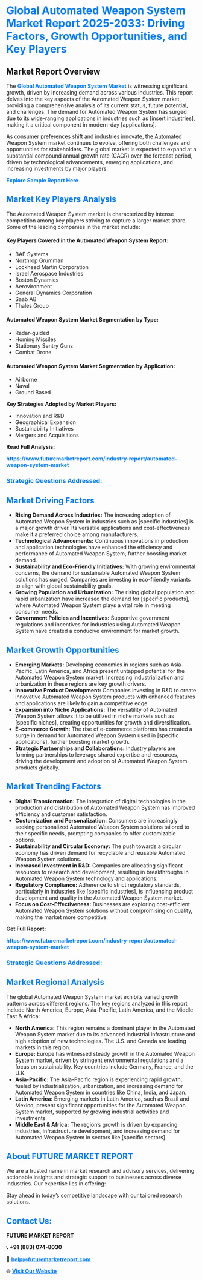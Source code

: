 <h1 style="color: #007BFF;">Global Automated Weapon System Market Report 2025-2033: Driving Factors, Growth Opportunities, and Key Players</h1>

<section id="overview">
<h2>Market Report Overview</h2>
<p>The <a href="https://www.futuremarketreport.com/industry-report/automated-weapon-system-market" style="color: #007BFF; text-decoration: none;"><strong>Global Automated Weapon System Market</strong></a> is witnessing significant growth, driven by increasing demand across various industries. This report delves into the key aspects of the Automated Weapon System market, providing a comprehensive analysis of its current status, future potential, and challenges. The demand for Automated Weapon System has surged due to its wide-ranging applications in industries such as [insert industries], making it a critical component in modern-day [applications].</p>
<p>As consumer preferences shift and industries innovate, the Automated Weapon System market continues to evolve, offering both challenges and opportunities for stakeholders. The global market is expected to expand at a substantial compound annual growth rate (CAGR) over the forecast period, driven by technological advancements, emerging applications, and increasing investments by major players.</p>
</section>

<section id="overview">
<p><a href="https://www.futuremarketreport.com/request-sample/reportId=100469" style="color: #007BFF; text-decoration: none;"><strong>Explore Sample Report Here</strong></a></p>
</section>

<section id="key-players">
<h2 style="color: #007BFF;">Market Key Players Analysis</h2>
<p>The Automated Weapon System market is characterized by intense competition among key players striving to capture a larger market share. Some of the leading companies in the market include:</p>
<h4>Key Players Covered in the Automated Weapon System Report:</h4>
<ul><li>BAE Systems</li><li>Northrop Grumman</li><li>Lockheed Martin Corporation</li><li>Israel Aerospace Industries</li><li>Boston Dynamics</li><li>Aerovironment</li><li>General Dynamics Corporation</li><li>Saab AB</li><li>Thales Group</li></ul>
<h4>Automated Weapon System Market Segmentation by Type:</h4>
<ul><li>Radar-guided</li><li>Homing Missiles</li><li>Stationary Sentry Guns</li><li>Combat Drone</li></ul>

<h4>Automated Weapon System Market Segmentation by Application:</h4>
<ul><li>Airborne</li><li>Naval</li><li>Ground Based</li></ul>
<p><strong>Key Strategies Adopted by Market Players:</strong></p>
<ul>
<li>Innovation and R&D</li>
<li>Geographical Expansion</li>
<li>Sustainability Initiatives</li>
<li>Mergers and Acquisitions</li>
</ul>
</section>

<section>
<p><strong>Read Full Analysis: </strong></p><a href="https://www.futuremarketreport.com/industry-report/automated-weapon-system-market" style="color: #007BFF; text-decoration: none;"><strong>https://www.futuremarketreport.com/industry-report/automated-weapon-system-market</strong></a>
<h3 style="color: #007BFF;">Strategic Questions Addressed:</h3>
</section>

<section id="driving-factors">
<h2 style="color: #007BFF;">Market Driving Factors</h2>
<ul>
<li><strong>Rising Demand Across Industries:</strong> The increasing adoption of Automated Weapon System in industries such as [specific industries] is a major growth driver. Its versatile applications and cost-effectiveness make it a preferred choice among manufacturers.</li>
<li><strong>Technological Advancements:</strong> Continuous innovations in production and application technologies have enhanced the efficiency and performance of Automated Weapon System, further boosting market demand.</li>
<li><strong>Sustainability and Eco-Friendly Initiatives:</strong> With growing environmental concerns, the demand for sustainable Automated Weapon System solutions has surged. Companies are investing in eco-friendly variants to align with global sustainability goals.</li>
<li><strong>Growing Population and Urbanization:</strong> The rising global population and rapid urbanization have increased the demand for [specific products], where Automated Weapon System plays a vital role in meeting consumer needs.</li>
<li><strong>Government Policies and Incentives:</strong> Supportive government regulations and incentives for industries using Automated Weapon System have created a conducive environment for market growth.</li>
</ul>
</section>

<section id="growth-opportunities">
<h2 style="color: #007BFF;">Market Growth Opportunities</h2>
<ul>
<li><strong>Emerging Markets:</strong> Developing economies in regions such as Asia-Pacific, Latin America, and Africa present untapped potential for the Automated Weapon System market. Increasing industrialization and urbanization in these regions are key growth drivers.</li>
<li><strong>Innovative Product Development:</strong> Companies investing in R&D to create innovative Automated Weapon System products with enhanced features and applications are likely to gain a competitive edge.</li>
<li><strong>Expansion into Niche Applications:</strong> The versatility of Automated Weapon System allows it to be utilized in niche markets such as [specific niches], creating opportunities for growth and diversification.</li>
<li><strong>E-commerce Growth:</strong> The rise of e-commerce platforms has created a surge in demand for Automated Weapon System used in [specific applications], further boosting market growth.</li>
<li><strong>Strategic Partnerships and Collaborations:</strong> Industry players are forming partnerships to leverage shared expertise and resources, driving the development and adoption of Automated Weapon System products globally.</li>
</ul>
</section>

<section id="trending-factors">
<h2 style="color: #007BFF;">Market Trending Factors</h2>
<ul>
<li><strong>Digital Transformation:</strong> The integration of digital technologies in the production and distribution of Automated Weapon System has improved efficiency and customer satisfaction.</li>
<li><strong>Customization and Personalization:</strong> Consumers are increasingly seeking personalized Automated Weapon System solutions tailored to their specific needs, prompting companies to offer customizable options.</li>
<li><strong>Sustainability and Circular Economy:</strong> The push towards a circular economy has driven demand for recyclable and reusable Automated Weapon System solutions.</li>
<li><strong>Increased Investment in R&D:</strong> Companies are allocating significant resources to research and development, resulting in breakthroughs in Automated Weapon System technology and applications.</li>
<li><strong>Regulatory Compliance:</strong> Adherence to strict regulatory standards, particularly in industries like [specific industries], is influencing product development and quality in the Automated Weapon System market.</li>
<li><strong>Focus on Cost-Effectiveness:</strong> Businesses are exploring cost-efficient Automated Weapon System solutions without compromising on quality, making the market more competitive.</li>
</ul>
</section>

<section>
<p><strong>Get Full Report: </strong></p><a href="https://www.futuremarketreport.com/industry-report/automated-weapon-system-market" style="color: #007BFF; text-decoration: none;"><strong>https://www.futuremarketreport.com/industry-report/automated-weapon-system-market</strong></a>
<h3 style="color: #007BFF;">Strategic Questions Addressed:</h3>
</section>


<section id="regional-analysis">
<h2 style="color: #007BFF;">Market Regional Analysis</h2>
<p>The global Automated Weapon System market exhibits varied growth patterns across different regions. The key regions analyzed in this report include North America, Europe, Asia-Pacific, Latin America, and the Middle East & Africa:</p>
<ul>
<li><strong>North America:</strong> This region remains a dominant player in the Automated Weapon System market due to its advanced industrial infrastructure and high adoption of new technologies. The U.S. and Canada are leading markets in this region.</li>
<li><strong>Europe:</strong> Europe has witnessed steady growth in the Automated Weapon System market, driven by stringent environmental regulations and a focus on sustainability. Key countries include Germany, France, and the U.K.</li>
<li><strong>Asia-Pacific:</strong> The Asia-Pacific region is experiencing rapid growth, fueled by industrialization, urbanization, and increasing demand for Automated Weapon System in countries like China, India, and Japan.</li>
<li><strong>Latin America:</strong> Emerging markets in Latin America, such as Brazil and Mexico, present significant opportunities for the Automated Weapon System market, supported by growing industrial activities and investments.</li>
<li><strong>Middle East & Africa:</strong> The region’s growth is driven by expanding industries, infrastructure development, and increasing demand for Automated Weapon System in sectors like [specific sectors].</li>
</ul>
</section>

<footer>
<h2 style="color: #007BFF;">About FUTURE MARKET REPORT</h2>
<p>We are a trusted name in market research and advisory services, delivering actionable insights and strategic support to businesses across diverse industries. Our expertise lies in offering:</p>

<p>Stay ahead in today’s competitive landscape with our tailored research solutions.</p>

<h2 style="color: #007BFF;">Contact Us:</h2>
<p><strong>FUTURE MARKET REPORT</strong></p>
<p>📞 <strong>+91 (883) 074-8030</strong></p>
<p>📧 <strong><a href="mailto:help@futuremarketreport.com" style="color: #007BFF;">help@futuremarketreport.com</a></strong></p>
<p>🌐 <strong><a href="https://www.futuremarketreport.com/" style="color: #007BFF;">Visit Our Website</a></strong></p>
</footer>